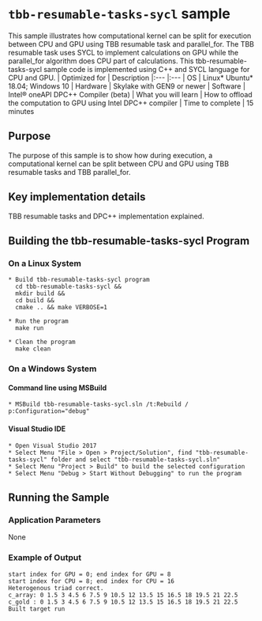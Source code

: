 # `tbb-resumable-tasks-sycl` sample

This sample illustrates how computational kernel can be split for execution between CPU and GPU using TBB resumable task and parallel_for. The TBB resumable task uses SYCL to implement calculations on GPU while the parallel_for algorithm does CPU part of calculations. This tbb-resumable-tasks-sycl sample code is implemented using C++ and SYCL language for CPU and GPU.
| Optimized for                     | Description
|:---                               |:---
| OS                                | Linux* Ubuntu* 18.04; Windows 10
| Hardware                          | Skylake with GEN9 or newer
| Software                          | Intel&reg; oneAPI DPC++ Compiler (beta)
| What you will learn               | How to offload the computation to GPU using Intel DPC++ compiler
| Time to complete                  | 15 minutes

## Purpose
The purpose of this sample is to show how during execution, a computational kernel can be split between CPU and GPU using TBB resumable tasks and TBB parallel_for.

## Key implementation details
TBB resumable tasks and DPC++ implementation explained.

## Building the tbb-resumable-tasks-sycl Program

### On a Linux System
    * Build tbb-resumable-tasks-sycl program
      cd tbb-resumable-tasks-sycl &&
      mkdir build &&
      cd build &&
      cmake .. && make VERBOSE=1

    * Run the program
      make run

    * Clean the program
      make clean

### On a Windows System

#### Command line using MSBuild
    * MSBuild tbb-resumable-tasks-sycl.sln /t:Rebuild /      p:Configuration="debug"

#### Visual Studio IDE
    * Open Visual Studio 2017
    * Select Menu "File > Open > Project/Solution", find "tbb-resumable-tasks-sycl" folder and select "tbb-resumable-tasks-sycl.sln"
    * Select Menu "Project > Build" to build the selected configuration
    * Select Menu "Debug > Start Without Debugging" to run the program

## Running the Sample

### Application Parameters
None

### Example of Output

    start index for GPU = 0; end index for GPU = 8
    start index for CPU = 8; end index for CPU = 16
    Heterogenous triad correct.
    c_array: 0 1.5 3 4.5 6 7.5 9 10.5 12 13.5 15 16.5 18 19.5 21 22.5
    c_gold : 0 1.5 3 4.5 6 7.5 9 10.5 12 13.5 15 16.5 18 19.5 21 22.5
    Built target run
